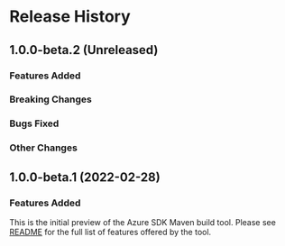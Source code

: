 # Release History

## 1.0.0-beta.2 (Unreleased)

### Features Added

### Breaking Changes

### Bugs Fixed

### Other Changes

## 1.0.0-beta.1 (2022-02-28)

### Features Added
This is the initial preview of the Azure SDK Maven build tool. Please see [README](https://github.com/Azure/azure-sdk-for-java/blob/main/sdk/tools/azure-sdk-build-tool/README.md)
for the full list of features offered by the tool.